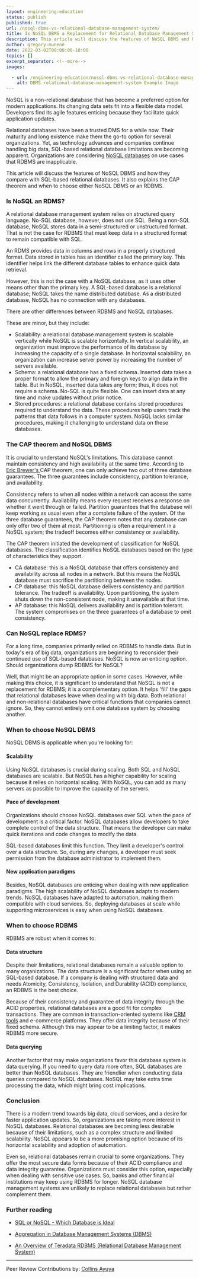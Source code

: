 ```yaml
---
layout: engineering-education
status: publish
published: true
url: /nosql-dbms-vs-relational-database-management-system/
title: Is NoSQL DBMS a Replacement for Relational Database Management System?
description: This article will discuss the features of NoSQL DBMS and how they compare with the SQL-based relational databases.
author: gregory-munene
date: 2022-03-02T00:00:00-10:00
topics: []
excerpt_separator: <!--more-->
images:

  - url: /engineering-education/nosql-dbms-vs-relational-database-management-system/hero.jpg
    alt: DBMS relational-database-management-system Example Image
---
```

NoSQL is a non-relational database that has become a preferred option for modern applications. Its changing data sets fit into a flexible data model. Developers find its agile features enticing because they facilitate quick application updates.
<!--more-->
Relational databases have been a trusted DMS for a while now. Their maturity and long existence make them the go-to option for several organizations. Yet, as technology advances and companies continue handling big data, SQL-based relational database limitations are becoming apparent. Organizations are considering [NoSQL databases](/engineering-education/sql-or-nosql-when-to-choose-what/) on use cases that RDBMS are inapplicable.

This article will discuss the features of NoSQL DBMS and how they compare with SQL-based relational databases. It also explains the CAP theorem and when to choose either NoSQL DBMS or an RDBMS.

### Is NoSQL an RDMS?
A relational database management system relies on structured query language. No-SQL database, however, does not use SQL. Being a non-SQL database, NoSQL stores data in a semi-structured or unstructured format. That is not the case for RDBMS that must keep data in a structured format to remain compatible with SQL.

An RDMS provides data in columns and rows in a properly structured format. Data stored in tables has an identifier called the primary key. This identifier helps link the different database tables to enhance quick data retrieval. 

However, this is not the case with a NoSQL database, as it uses other means other than the primary key. A SQL-based database is a relational database; NoSQL takes the name distributed database. As a distributed database, NoSQL has no connection with any databases.

There are other differences between RDBMS and NoSQL databases. 

These are minor, but they include:
- Scalability: a relational database management system is scalable vertically while NoSQL is scalable horizontally. In vertical scalability, an organization must improve the performance of its database by increasing the capacity of a single database. In horizontal scalability, an organization can increase server power by increasing the number of servers available.
- Schema: a relational database has a fixed schema. Inserted data takes a proper format to allow the primary and foreign keys to align data in the table. But in NoSQL, inserted data takes any form; thus, it does not require a schema. No-SQL is quite flexible. One can insert data at any time and make updates without prior notice.
- Stored procedures: a relational database contains stored procedures required to understand the data. These procedures help users track the patterns that data follows in a computer system. NoSQL lacks similar procedures, making it challenging to understand data on these databases.

### The CAP theorem and NoSQL DBMS
It is crucial to understand NoSQL's limitations. This database cannot maintain consistency and high availability at the same time. According to [Eric Brewer's ](https://www.ibm.com/cloud/learn/cap-theorem) CAP theorem, one can only achieve two out of three database guarantees. The three guarantees include consistency, partition tolerance, and availability.

Consistency refers to when all nodes within a network can access the same data concurrently. Availability means every request receives a response on whether it went through or failed. Partition guarantees that the database will keep working as usual even after a complete failure of the system. Of the three database guarantees, the CAP theorem notes that any database can only offer two of them at most. Partitioning is often a requirement in a NoSQL system; the tradeoff becomes either consistency or availability.

The CAP theorem initiated the development of classification for NoSQL databases. The classification identifies NoSQL databases based on the type of characteristics they support.

- CA database: this is a NoSQL database that offers consistency and availability across all nodes in a network. But this means the NoSQL database must sacrifice the partitioning between the nodes.
- CP database: this NoSQL database delivers consistency and partition tolerance. The tradeoff is availability. Upon partitioning, the system shuts down the non-consistent node, making it unavailable at that time.
- AP database: this NoSQL delivers availability and is partition tolerant. The system compromises on the three guarantees of a database to omit consistency.

### Can NoSQL replace RDMS?
For a long time, companies primarily relied on RDBMS to handle data. But in today's era of big data, organizations are beginning to reconsider their continued use of SQL-based databases. NoSQL is now an enticing option. Should organizations dump RDBMS for NoSQL? 

Well, that might be an appropriate option in some cases. However, while making this choice, it is significant to understand that NoSQL is not a replacement for RDBMS; it is a complementary option. It helps 'fill' the gaps that relational databases leave when dealing with big data. Both relational and non-relational databases have critical functions that companies cannot ignore. So, they cannot entirely omit one database system by choosing another.

### When to choose NoSQL DBMS
NoSQL DBMS is applicable when you're looking for:

#### Scalability
Using NoSQL databases is crucial during scaling. Both SQL and NoSQL databases are scalable. But NoSQL has a higher capability for scaling because it relies on horizontal scaling. With NoSQL, you can add as many servers as possible to improve the capacity of the servers.

#### Pace of development
Organizations should choose NoSQL databases over SQL when the pace of development is a critical factor. NoSQL databases allow developers to take complete control of the data structure. That means the developer can make quick iterations and code changes to modify the data. 

SQL-based databases limit this function. They limit a developer's control over a data structure. So, during any changes, a developer must seek permission from the database administrator to implement them.

#### New application paradigms
Besides, NoSQL databases are enticing when dealing with new application paradigms. The high scalability of NoSQL databases adapts to modern trends. NoSQL databases have adapted to automation, making them compatible with cloud services. So, deploying databases at scale while supporting microservices is easy when using NoSQL databases.

### When to choose RDBMS
RDBMS are robust when it comes to:

#### Data structure
Despite their limitations, relational databases remain a valuable option to many organizations. The data structure is a significant factor when using an SQL-based database. If a company is dealing with structured data and needs Atomicity, Consistency, Isolation, and Durability (ACID) compliance, an RDBMS is the best choice. 

Because of their consistency and guarantee of data integrity through the ACID properties, relational databases are a good fit for complex transactions. They are common in transaction-oriented systems like [CRM tools](https://www.zoho.com/crm/crm-software.html#) and e-commerce platforms. They offer data integrity because of their fixed schema. Although this may appear to be a limiting factor, it makes RDBMS more secure.

#### Data querying
Another factor that may make organizations favor this database system is data querying. If you need to query data more often, SQL databases are better than NoSQL databases. They are friendlier when conducting data queries compared to NoSQL databases. NoSQL may take extra time processing the data, which might bring cost implications.

### Conclusion
There is a modern trend towards big data, cloud services, and a desire for faster application updates. So, organizations are taking more interest in NoSQL databases. Relational databases are becoming less desirable because of their limitations, such as a complex structure and limited scalability. NoSQL appears to be a more promising option because of its horizontal scalability and adoption of automation.

Even so, relational databases remain crucial to some organizations. They offer the most secure data forms because of their ACID compliance and data integrity guarantee. Organizations must consider this option, especially when dealing with sensitive use cases. So, banks and other financial institutions may keep using RDBMS for longer. NoSQL database management systems are unlikely to replace relational databases but rather complement them.

### Further reading
- [SQL or NoSQL - Which Database is Ideal](/engineering-education/sql-or-nosql-when-to-choose-what/)

- [Aggregation in Database Management Systems (DBMS)](/engineering-education/aggregation-in-dbms/)

- [An Overview of Teradata RDBMS (Relational Database Management System)](/engineering-education/an-overview-of-teradata-rdbms/)

---
Peer Review Contributions by: [Collins Ayuya](https://www.section.io/engineering-education/authors/collins-ayuya/)

